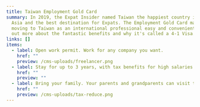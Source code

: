 ```yaml
---
title: Taiwan Employment Gold Card
summary: In 2019, the Expat Insider named Taiwan the happiest country in East
  Asia and the best destination for Expats. The Employment Gold Card makes
  moving to Taiwan as an international professional easy and convenient. Find
  out more about the fantastic benefits and why it's called a 4-1 Visa.
links: []
items:
  - label: Open work permit. Work for any company you want.
    href: ""
    preview: /cms-uploads/freelancer.png
  - label: Stay for up to 3 years, with tax benefits for high salaries.
    href: ""
    preview: ""
  - label: Bring your family. Your parents and grandparents can visit too!
    href: ""
    preview: /cms-uploads/tax-reduce.png
---
```

<!-- This text will never be seen -->
